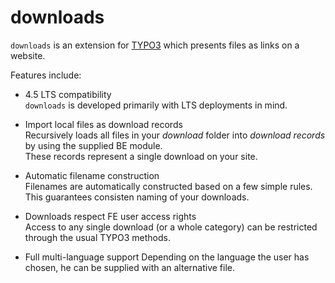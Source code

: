 downloads
=========

`downloads` is an extension for [TYPO3](http://typo3.org/) which presents files as links on a website.

Features include:

- 4.5 LTS compatibility  
    `downloads` is developed primarily with LTS deployments in mind.

- Import local files as download records  
    Recursively loads all files in your *download* folder into *download records* by using the supplied BE module.  
    These records represent a single download on your site.

- Automatic filename construction  
    Filenames are automatically constructed based on a few simple rules.
    This guarantees consisten naming of your downloads.

- Downloads respect FE user access rights  
    Access to any single download (or a whole category) can be restricted through the usual TYPO3 methods.

- Full multi-language support
    Depending on the language the user has chosen, he can be supplied with an alternative file.